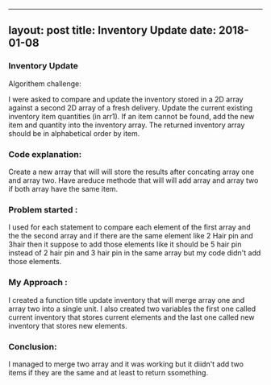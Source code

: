 
---
layout: post
title: Inventory Update 
date: 2018-01-08
---

### Inventory Update

Algorithem challenge:

I were asked to compare and update the inventory stored in a 2D array against a second 2D array of a fresh delivery. Update the current existing inventory item quantities (in arr1). If an item cannot be found, add the new item and quantity into the inventory array. The returned inventory array should be in alphabetical order by item.

### Code explanation: 

Create a new array that will will store the results after concating  array one and array two.
Have areduce methode that will will add array and array  two if both array have the same item.

### Problem started :

I  used for each statement to compare each element of the first array and the the second array and if there are the same element like 2 Hair pin and  3hair then it suppose to add those elements like it should be 5 hair pin instead of 2 hair pin and  3 hair pin in the same array but my code didn't add those elements.

###  My Approach :
I created a function title  update inventory that will merge array one and array two  into a single unit. I also created two variables the first one called current  inventory that stores current elements and the last one  called  new inventory that stores new elements.

### Conclusion:

I managed to merge two array and it was working  but it diidn't add two items if they are the same  and at least to return ssomething.




